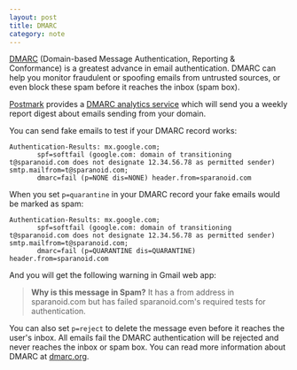 ```yaml
---
layout: post
title: DMARC
category: note
---
```


[DMARC](https://dmarc.org/) (Domain-based Message Authentication, Reporting & Conformance) is a greatest advance in email authentication. DMARC can help you monitor fraudulent or spoofing emails from untrusted sources, or even block these spam before it reaches the inbox (spam box).

[Postmark](https://postmarkapp.com/) provides a [DMARC analytics service](https://dmarc.postmarkapp.com/) which will send you a weekly report digest about emails sending from your domain.

You can send fake emails to test if your DMARC record works:

```nginx
Authentication-Results: mx.google.com;
       spf=softfail (google.com: domain of transitioning t@sparanoid.com does not designate 12.34.56.78 as permitted sender) smtp.mailfrom=t@sparanoid.com;
       dmarc=fail (p=NONE dis=NONE) header.from=sparanoid.com
```

When you set `p=quarantine` in your DMARC record your fake emails would be marked as spam:

```nginx
Authentication-Results: mx.google.com;
       spf=softfail (google.com: domain of transitioning t@sparanoid.com does not designate 12.34.56.78 as permitted sender) smtp.mailfrom=t@sparanoid.com;
       dmarc=fail (p=QUARANTINE dis=QUARANTINE) header.from=sparanoid.com
```

And you will get the following warning in Gmail web app:

> **Why is this message in Spam?** It has a from address in sparanoid.com but has failed sparanoid.com's required tests for authentication.

You can also set `p=reject` to delete the message even before it reaches the user's inbox. All emails fail the DMARC authentication will be rejected and never reaches the inbox or spam box. You can read more information about DMARC at [dmarc.org](https://dmarc.org/).
